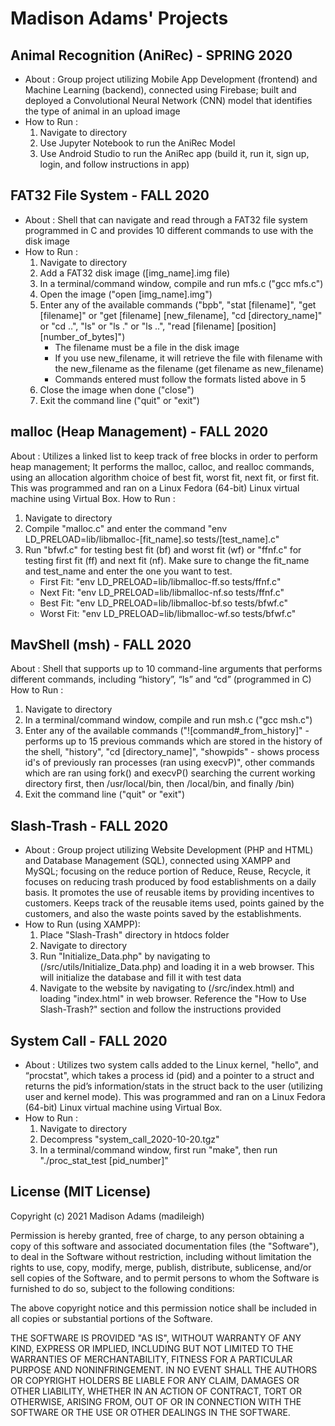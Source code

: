 
# Madison Adams' Projects



## Animal Recognition (AniRec) - SPRING 2020
* About : Group project utilizing Mobile App Development (frontend) and Machine Learning (backend), connected using Firebase; built and deployed a Convolutional Neural Network (CNN) model that identifies the type of animal in an upload image
* How to Run : 
  1. Navigate to directory
  2. Use Jupyter Notebook to run the AniRec Model
  3. Use Android Studio to run the AniRec app (build it, run it, sign up, login, and follow instructions in app)


## FAT32 File System - FALL 2020
* About : Shell that can navigate and read through a FAT32 file system programmed in C and provides 10 different commands to use with the disk image
* How to Run : 
  1. Navigate to directory
  2. Add a FAT32 disk image ([img_name].img file)
  3. In a terminal/command window, compile and run mfs.c ("gcc mfs.c")
  4. Open the image ("open [img_name].img")
  5. Enter any of the available commands ("bpb", "stat [filename]", "get [filename]" or "get [filename] [new_filename], "cd [directory_name]" or "cd ..", "ls" or "ls ." or "ls ..", "read [filename] [position] [number_of_bytes]")
      * The filename must be a file in the disk image
      * If you use new_filename, it will retrieve the file with filename with the new_filename as the filename (get filename as new_filename)
      * Commands entered must follow the formats listed above in 5
  6. Close the image when done ("close")
  7. Exit the command line ("quit" or "exit")


## malloc (Heap Management) - FALL 2020
About : Utilizes a linked list to keep track of free blocks in order to perform heap management; It performs the malloc, calloc, and realloc commands, using an allocation algorithm choice of best fit, worst fit, next fit, or first fit. This was programmed and ran on a Linux Fedora (64-bit) Linux virtual machine using Virtual Box.
How to Run :
  1. Navigate to directory
  2. Compile "malloc.c" and enter the command "env LD_PRELOAD=lib/libmalloc-[fit_name].so tests/[test_name].c"
  3. Run "bfwf.c" for testing best fit (bf) and worst fit (wf) or "ffnf.c" for testing first fit (ff) and next fit (nf). Make sure to change the fit_name and test_name and enter the one you want to test.
      * First Fit: "env LD_PRELOAD=lib/libmalloc-ff.so tests/ffnf.c"
      * Next Fit: "env LD_PRELOAD=lib/libmalloc-nf.so tests/ffnf.c"
      * Best Fit: "env LD_PRELOAD=lib/libmalloc-bf.so tests/bfwf.c"
      * Worst Fit: "env LD_PRELOAD=lib/libmalloc-wf.so tests/bfwf.c"


## MavShell (msh) - FALL 2020
About : Shell that supports up to 10 command-line arguments that performs different commands, including “history”, “ls” and “cd” (programmed in C)
How to Run : 
  1. Navigate to directory
  2. In a terminal/command window, compile and run msh.c ("gcc msh.c")
  3. Enter any of the available commands ("![command#_from_history]" - performs up to 15 previous commands which are stored in the history of the shell, "history", "cd [directory_name]", "showpids" - shows process id's of previously ran processes (ran using execvP)", other commands which are ran using fork() and execvP() searching the current working directory first, then /usr/local/bin, then /local/bin, and finally /bin)
  4. Exit the command line ("quit" or "exit")

## Slash-Trash - FALL 2020
* About : Group project utilizing Website Development (PHP and HTML) and Database Management (SQL), connected using XAMPP and MySQL; focusing on the reduce portion of Reduce, Reuse, Recycle, it focuses on reducing trash produced by food establishments on a daily basis. It promotes the use of reusable items by providing incentives to customers. Keeps track of the reusable items used, points gained by the customers, and also the waste points saved by the establishments.
* How to Run (using XAMPP): 
  1. Place "Slash-Trash" directory in htdocs folder
  2. Navigate to directory
  3. Run "Initialize_Data.php" by navigating to (/src/utils/Initialize_Data.php) and loading it in a web browser. This will initialize the database and fill it with test data
  4. Navigate to the website by navigating to (/src/index.html) and loading "index.html" in web browser. Reference the "How to Use Slash-Trash?" section and follow the instructions provided


## System Call - FALL 2020
* About : Utilizes two system calls added to the Linux kernel, "hello", and “procstat", which takes a process id (pid) and a pointer to a struct and returns the pid’s information/stats in the struct back to the user (utilizing user and kernel mode). This was programmed and ran on a Linux Fedora (64-bit) Linux virtual machine using Virtual Box.
* How to Run : 
  1. Navigate to directory
  2. Decompress "system_call_2020-10-20.tgz"
  3. In a terminal/command window, first run "make", then run "./proc_stat_test [pid_number]"


## License (MIT License)

Copyright (c) 2021 Madison Adams (madileigh)

Permission is hereby granted, free of charge, to any person obtaining a copy
of this software and associated documentation files (the "Software"), to deal
in the Software without restriction, including without limitation the rights
to use, copy, modify, merge, publish, distribute, sublicense, and/or sell
copies of the Software, and to permit persons to whom the Software is
furnished to do so, subject to the following conditions:

The above copyright notice and this permission notice shall be included in all
copies or substantial portions of the Software.

THE SOFTWARE IS PROVIDED "AS IS", WITHOUT WARRANTY OF ANY KIND, EXPRESS OR
IMPLIED, INCLUDING BUT NOT LIMITED TO THE WARRANTIES OF MERCHANTABILITY,
FITNESS FOR A PARTICULAR PURPOSE AND NONINFRINGEMENT. IN NO EVENT SHALL THE
AUTHORS OR COPYRIGHT HOLDERS BE LIABLE FOR ANY CLAIM, DAMAGES OR OTHER
LIABILITY, WHETHER IN AN ACTION OF CONTRACT, TORT OR OTHERWISE, ARISING FROM,
OUT OF OR IN CONNECTION WITH THE SOFTWARE OR THE USE OR OTHER DEALINGS IN THE
SOFTWARE.